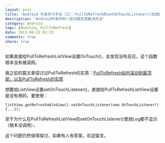 ```yaml
---
layout: post
title: "Android 开发学习手记（三）：PullToRefresh的setOnTouchListener()无效的问题"
description: "Android开发中的一些问题及其解决办法"
category: Android
tags: [Android, PullToRefresh]
date: 2013-08-25 01:33
comments: true
share: true
---
```


如果直接给PullToRefreshListView设置OnTouch()，会发现没有反应，这个函数根本没有被调用。

我之前的篇文章探讨过PullToRefresh的实质：[PullToRefresh如何滚动到最顶部，以及PullToRefresh的实质](http://www.dss886.com/android/2013/08/25/Android-%E5%BC%80%E5%8F%91%E5%AD%A6%E4%B9%A0%E6%89%8B%E8%AE%B0%EF%BC%88%E4%BA%8C%EF%BC%89%EF%BC%9APullToRefresh%E5%A6%82%E4%BD%95%E6%BB%9A%E5%8A%A8%E5%88%B0%E6%9C%80%E9%A1%B6%E9%83%A8%EF%BC%8C%E4%BB%A5%E5%8F%8APullToRefresh%E7%9A%84%E5%AE%9E%E8%B4%A8/)

想要给ListView设置setOnTouchListener()，直接给PullToRefreshListView设置是没有用的，要使用：

	listView.getRefreshableView().setOnTouchListener(new OnTouchListener(){...});

至于为什么在PullToRefreshListView的setOnTouchListener()里放Log都不显示（根本没调用），

这个问题仍然值得探讨，如果有人有答案，欢迎留言。
